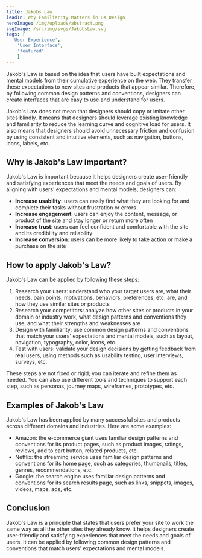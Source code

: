 ```yaml
---
title: Jakobs Law
leadIn: Why Familiarity Matters in UX Design
heroImage: /img/uploads/abstract.png
svgImage: /src/img/svgs/JakobsLaw.svg
tags: [
  'User Experience',
	'User Interface',
	'featured'
	]
---
```


Jakob's Law is based on the idea that users have built expectations and mental models from their cumulative experience on the web. They transfer these expectations to new sites and products that appear similar. Therefore, by following common design patterns and conventions, designers can create interfaces that are easy to use and understand for users.

Jakob's Law does not mean that designers should copy or imitate other sites blindly. It means that designers should leverage existing knowledge and familiarity to reduce the learning curve and cognitive load for users. It also means that designers should avoid unnecessary friction and confusion by using consistent and intuitive elements, such as navigation, buttons, icons, labels, etc.

## Why is Jakob's Law important?

Jakob's Law is important because it helps designers create user-friendly and satisfying experiences that meet the needs and goals of users. By aligning with users' expectations and mental models, designers can:

- **Increase usability**: users can easily find what they are looking for and complete their tasks without frustration or errors
- **Increase engagement**: users can enjoy the content, message, or product of the site and stay longer or return more often
- **Increase trust**: users can feel confident and comfortable with the site and its credibility and reliability
- **Increase conversion**: users can be more likely to take action or make a purchase on the site

## How to apply Jakob's Law?

Jakob's Law can be applied by following these steps:

1. Research your users: understand who your target users are, what their needs, pain points, motivations, behaviors, preferences, etc. are, and how they use similar sites or products
2. Research your competitors: analyze how other sites or products in your domain or industry work, what design patterns and conventions they use, and what their strengths and weaknesses are
3. Design with familiarity: use common design patterns and conventions that match your users' expectations and mental models, such as layout, navigation, typography, color, icons, etc.
4. Test with users: validate your design decisions by getting feedback from real users, using methods such as usability testing, user interviews, surveys, etc.

These steps are not fixed or rigid; you can iterate and refine them as needed. You can also use different tools and techniques to support each step, such as personas, journey maps, wireframes, prototypes, etc.

## Examples of Jakob's Law

Jakob's Law has been applied by many successful sites and products across different domains and industries. Here are some examples:

- Amazon: the e-commerce giant uses familiar design patterns and conventions for its product pages, such as product images, ratings, reviews, add to cart button, related products, etc.
- Netflix: the streaming service uses familiar design patterns and conventions for its home page, such as categories, thumbnails, titles, genres, recommendations, etc.
- Google: the search engine uses familiar design patterns and conventions for its search results page, such as links, snippets, images, videos, maps, ads, etc.

## Conclusion

Jakob's Law is a principle that states that users prefer your site to work the same way as all the other sites they already know. It helps designers create user-friendly and satisfying experiences that meet the needs and goals of users. It can be applied by following common design patterns and conventions that match users' expectations and mental models.



